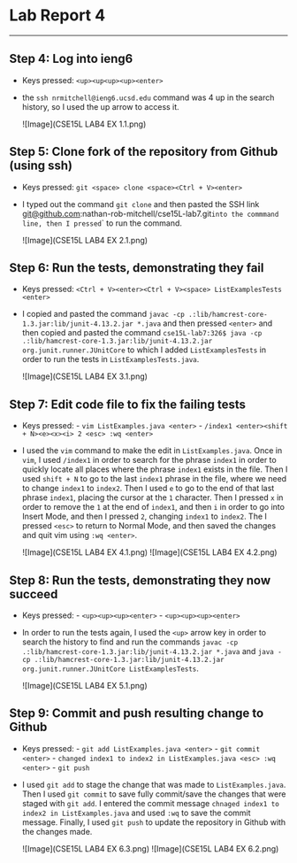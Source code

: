 # Lab Report 4
---
## Step 4: Log into ieng6
  - Keys pressed: `<up><up<up><up><enter>`
  - the `ssh nrmitchell@ieng6.ucsd.edu` command was 4 up in the search history, so I used the up arrow to access it.

    ![Image](CSE15L LAB4 EX 1.1.png)

## Step 5: Clone fork of the repository from Github (using ssh)
  - Keys pressed: `git <space> clone <space><Ctrl + V><enter>`
  - I typed out the command `git clone` and then pasted the SSH link git@github.com:nathan-rob-mitchell/cse15L-lab7.git`
    into the commmand line, then I pressed `<enter>` to run the command.

    ![Image](CSE15L LAB4 EX 2.1.png)

## Step 6: Run the tests, demonstrating they fail
  - Keys pressed: `<Ctrl + V><enter><Ctrl + V><space> ListExamplesTests <enter>`
  - I copied and pasted the command `javac -cp .:lib/hamcrest-core-1.3.jar:lib/junit-4.13.2.jar *.java` and then pressed `<enter>`
    and then copied and pasted the command `cse15L-lab7:326$ java -cp .:lib/hamcrest-core-1.3.jar:lib/junit-4.13.2.jar org.junit.runner.JUnitCore`
    to which I added `ListExamplesTests` in order to run the tests in `ListExamplesTests.java`.

    ![Image](CSE15L LAB4 EX 3.1.png)

## Step 7: Edit code file to fix the failing tests
  - Keys pressed: - `vim ListExamples.java <enter>`
                  - `/index1 <enter><shift + N><e><x><i> 2 <esc> :wq <enter>`
  - I used the `vim` command to make the edit in `ListExamples.java`. Once in `vim`, I used `/index1` in order to search
    for the phrase `index1` in order to quickly locate all places where the phrase `index1` exists in the file. Then I used
    `shift + N` to go to the last `index1` phrase in the file, where we need to change `index1` to `index2`. Then I used `e` to
    go to the end of that last phrase `index1`, placing the cursor at the `1` character. Then I pressed `x` in order to remove
    the `1` at the end of `index1`, and then `i` in order to go into Insert Mode, and then I pressed `2`, changing `index1` to
    `index2`. The I pressed `<esc>` to return to Normal Mode, and then saved the changes and quit vim using `:wq <enter>`.

    ![Image](CSE15L LAB4 EX 4.1.png)
    ![Image](CSE15L LAB4 EX 4.2.png)

## Step 8: Run the tests, demonstrating they now succeed
  - Keys pressed: - `<up><up><up><enter>`
                  - `<up><up><up><enter>`
  - In order to run the tests again, I used the `<up>` arrow key in order to search the history to find and run the commands
    `javac -cp .:lib/hamcrest-core-1.3.jar:lib/junit-4.13.2.jar *.java` and
    `java -cp .:lib/hamcrest-core-1.3.jar:lib/junit-4.13.2.jar org.junit.runner.JUnitCore ListExamplesTests`.

     ![Image](CSE15L LAB4 EX 5.1.png)

## Step 9: Commit and push resulting change to Github
  - Keys pressed: - `git add ListExamples.java <enter>`
                  - `git commit <enter>`
                  - `changed index1 to index2 in ListExamples.java <esc> :wq <enter>`
                  - `git push`
  - I used `git add` to stage the change that was made to `ListExamples.java`. Then I used `git commit` to save fully commit/save the
    changes that were staged with `git add`. I entered the commit message `chnaged index1 to index2 in ListExamples.java` and used `:wq`
    to save the commit message. Finally, I used `git push` to update the repository in Github with the changes made.

    ![Image](CSE15L LAB4 EX 6.3.png)
    ![Image](CSE15L LAB4 EX 6.2.png)
